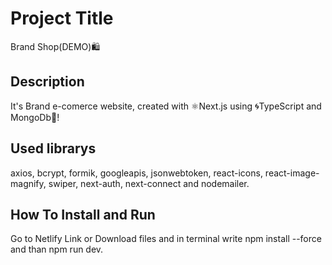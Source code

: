 # Project Title

Brand Shop(DEMO)🛍️

## Description

It's Brand e-comerce website, created with ⚛️Next.js using 🌀TypeScript and MongoDb🥬!

## Used librarys

axios, bcrypt, formik, googleapis, jsonwebtoken, react-icons, react-image-magnify, swiper, next-auth, next-connect and nodemailer.

## How To Install and Run

Go to Netlify Link or Download files and in terminal write npm install --force and than npm run dev.
